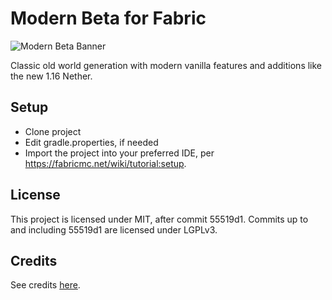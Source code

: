 # Modern Beta for Fabric

![Modern Beta Banner](https://i.imgur.com/9703CzG.png)

Classic old world generation with modern vanilla features and additions like the new 1.16 Nether.

## Setup

* Clone project
* Edit gradle.properties, if needed
* Import the project into your preferred IDE, per https://fabricmc.net/wiki/tutorial:setup.

## License

This project is licensed under MIT, after commit 55519d1. Commits up to and including 55519d1 are licensed under LGPLv3.

## Credits

See credits [here](https://github.com/b3spectacled/modern-beta-fabric/wiki/Credits).
